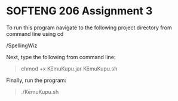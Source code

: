 # SOFTENG 206 Assignment 3

To run this program navigate to the following project directory from command line using cd

/SpellingWiz

Next, type the following from command line:

>  chmod +x KēmuKupu.jar KēmuKupu.sh 

Finally, run the program:

> ./KēmuKupu.sh

